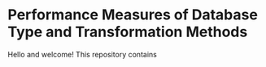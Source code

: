 # Performance Measures of Database Type and Transformation Methods
Hello and welcome! This repository contains
